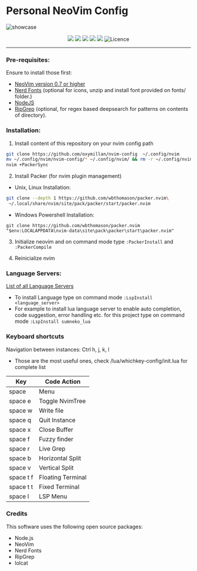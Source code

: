 # Personal NeoVim Config

![showcase](https://github.com/oxymillan/nvim-config/static/nvim1.png)

<div align="center">
  <p>
      <a>
        <img src="https://img.shields.io/github/repo-size/oxymillan/nvim-config"/>
      </a>
      <a>
        <img src="https://img.shields.io/tokei/lines/github/oxymillan/nvim-config" 
      />
      <a>
        <img src="https://img.shields.io/github/issues-raw/oxymillan/nvim-config" />
      </a>
      <a>
        <img src="https://img.shields.io/github/languages/top/oxymillan/nvim-config">
      </a>
      <a>
        <img src="https://img.shields.io/github/last-commit/oxymillan/nvim-config">
      </a>
      <a >
        <img alt="Licence" src="https://img.shields.io/github/license/oxymillan/nvim-config" />
      </a>
  </p>
</div>

---

### Pre-requisites:

Ensure to install those first:

- [NeoVim version 0.7 or higher](https://github.com/neovim/neovim/releases/tag/v0.7.0)
- [Nerd Fonts](./fonts) (optional for icons, unzip and install font provided on fonts/ folder.)
- [NodeJS](https://nodejs.org/en/)
- [RipGrep](https://github.com/BurntSushi/ripgrep) (optional, for regex based
  deepsearch for patterns on contents of directory).

### Installation:

1. Install content of this repository on your nvim config path

```sh
git clone https://github.com/oxymillan/nvim-config  ~/.config/nvim
mv ~/.config/nvim/nvim-config/* ~/.config/nvim/ && rm -r ~/.config/nvim/nvim-config/
nvim +PackerSync
```

2. Install Packer (for nvim plugin management)

- Unix, Linux Installation:

```sh
git clone --depth 1 https://github.com/wbthomason/packer.nvim\
 ~/.local/share/nvim/site/pack/packer/start/packer.nvim
```

- Windows Powershell Installation:

```
git clone https://github.com/wbthomason/packer.nvim "$env:LOCALAPPDATA\nvim-data\site\pack\packer\start\packer.nvim"
```

3. Initialize neovim and on command mode type `:PackerInstall` and `:PackerCompile`

4. Reinicialize nvim

### Language Servers:

[List of all Language Servers](https://github.com/neovim/nvim-lspconfig/blob/master/doc/server_configurations.md)

- To install Language type on command mode `:LspInstall <language_server>`
- For example to install lua language server to enable auto completion, 
code suggestion, error handling etc. for this project type on command mode 
`:LspInstall sumneko_lua`

### Keyboard shortcuts

Navigation between instances: Ctrl h, j, k, l

- Those are the most useful ones, check /lua/whichkey-config/init.lua for 
complete list

| Key | Code Action |
|-----|-------------|
| space | Menu |
| space e | Toggle NvimTree |
| space w | Write file |
| space q | Quit Instance |
| space x | Close Buffer |
| space f | Fuzzy finder |
| space r | Live Grep |
| space b | Horizontal Split |
| space v | Vertical Split |
| space t f | Floating Terminal |
| space t t | Fixed Terminal |
| space l | LSP Menu |

### Credits

This software uses the following open source packages:
- Node.js
- NeoVim
- Nerd Fonts
- RipGrep
- lolcat

